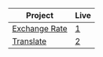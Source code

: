   | Project                                                                                                                     | Live                                                                         |
 | --------------------------------------------------------------------------------------------------------------------------- | --------------------------------------------------------------------------------- |
| [Exchange Rate](https://github.com/isinnur/api-projects/tree/main/Exchange%20Rate)                       |    [1](https://comforting-unicorn-d8f746.netlify.app)|
| [Translate](https://github.com/isinnur/api-projects/tree/main/language-translator)                       |    [2](https://storied-monstera-670210.netlify.app)|
